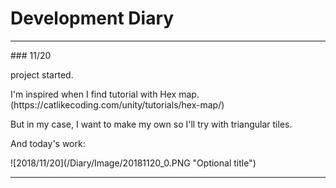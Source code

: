 # Development Diary
<hr/>
### 11/20
<p>project started.</p>
<p>I'm inspired when I find tutorial with Hex map.(https://catlikecoding.com/unity/tutorials/hex-map/)</p>
<p>But in my case, I want to make my own so I'll try with triangular tiles.</p>
<p>And today's work:</p>
<p>![2018/11/20](/Diary/Image/20181120_0.PNG "Optional title")
</p>
<hr/>
